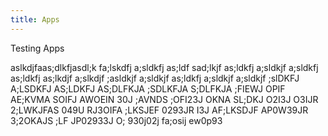 ```yaml
---
title: Apps
---
```


Testing Apps

aslkdjfaas;dlkfjasdl;k fa;lskdfj a;sldkfj as;ldf sad;lkjf as;ldkfj a;sldkjf a;sldkfj as;ldkfj as;lkdjf a;slkdjf ;asldkjf a;sldkjf as;ldkfj a;sldkjf a;sldkjf ;slDKFJ A;LSDKFJ AS;LDKFJ AS;DLFKJA ;SDLKFJA S;DLFKJA ;FIEWJ OPIF AE;KVMA SOIFJ AWOEIN 30J ;AVNDS ;OFI23J OKNA SL;DKJ O2I3J O3IJR 2;LWKJFAS 049U RJ3OIFA ;LKSJEF 0293JR I3J AF;LKSDJF AP0W39JR 3;2OKAJS ;LF JP02933J O; 930j02j fa;osij ew0p93
